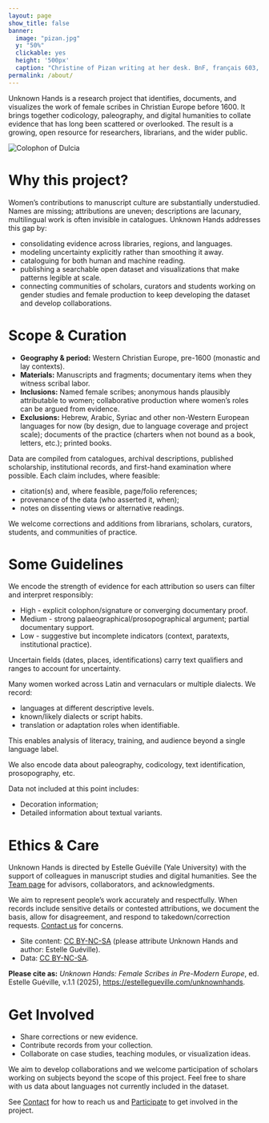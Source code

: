 ```yaml
---
layout: page
show_title: false
banner:
  image: "pizan.jpg"
  y: "50%"
  clickable: yes
  height: '500px'
  caption: "Christine of Pizan writing at her desk. BnF, français 603, f. 81v"
permalink: /about/
---
```

 
Unknown Hands is a research project that identifies, documents, and visualizes the work of female scribes in Christian Europe before 1600. It brings together codicology, paleography, and digital humanities to collate evidence that has long been scattered or overlooked. The result is a growing, open resource for researchers, librarians, and the wider public.

<img src="{{ '/img/Laon,BM,Ms.423,f.79v.png' | relative_url }}" alt="Colophon of Dulcia" caption="Laon,BM,Ms.423,f.79v">


# Why this project?

Women’s contributions to manuscript culture are substantially understudied. Names are missing; attributions are uneven; descriptions are lacunary, multilingual work is often invisible in catalogues. Unknown Hands addresses this gap by:
  - consolidating evidence across libraries, regions, and languages.
  - modeling uncertainty explicitly rather than smoothing it away.
  - cataloguing for both human and machine reading.
  - publishing a searchable open dataset and visualizations that make patterns legible at scale.
  - connecting communities of scholars, curators and students working on gender studies and female production to keep developing the dataset and develop collaborations.

# Scope & Curation
  - **Geography & period:** Western Christian Europe, pre-1600 (monastic and lay contexts).
  - **Materials:** Manuscripts and fragments; documentary items when they witness scribal labor.
  - **Inclusions:** Named female scribes; anonymous hands plausibly attributable to women; collaborative production where women’s roles can be argued from evidence.
  - **Exclusions:** Hebrew, Arabic, Syriac and other non-Western European languages for now (by design, due to language coverage and project scale); documents of the practice (charters when not bound as a book, letters, etc.); printed books.

Data are compiled from catalogues, archival descriptions, published scholarship, institutional records, and first-hand examination where possible. Each claim includes, where feasible:
  -	citation(s) and, where feasible, page/folio references;
  -	provenance of the data (who asserted it, when);
  -	notes on dissenting views or alternative readings.

We welcome corrections and additions from librarians, scholars, curators, students, and communities of practice.


# Some Guidelines

We encode the strength of evidence for each attribution so users can filter and interpret responsibly:
  - High - explicit colophon/signature or converging documentary proof.
  -	Medium - strong palaeographical/prosopographical argument; partial documentary support.
  - Low - suggestive but incomplete indicators (context, paratexts, institutional practice).

Uncertain fields (dates, places, identifications) carry text qualifiers and ranges to account for uncertainty.

Many women worked across Latin and vernaculars or multiple dialects. We record:
  - languages at different descriptive levels.
  -	known/likely dialects or script habits.
  -	translation or adaptation roles when identifiable.

This enables analysis of literacy, training, and audience beyond a single language label.

We also encode data about paleography, codicology, text identification, prosopography, etc.

Data not included at this point includes:
  - Decoration information;
  - Detailed information about textual variants.


# Ethics & Care
Unknown Hands is directed by Estelle Guéville (Yale University) with the support of colleagues in manuscript studies and digital humanities. See the [Team page](/team) for advisors, collaborators, and acknowledgments.

We aim to represent people’s work accurately and respectfully. When records include sensitive details or contested attributions, we document the basis, allow for disagreement, and respond to takedown/correction requests. [Contact us](/contact) for concerns.

- Site content: [CC BY-NC-SA](https://creativecommons.org/licenses/by-nc-sa/4.0/) (please attribute Unknown Hands and author: Estelle Guéville).
- Data: [CC BY-NC-SA](https://creativecommons.org/licenses/by-nc-sa/4.0/).

**Please cite as:**
*Unknown Hands: Female Scribes in Pre-Modern Europe*, ed. Estelle Guéville, v.1.1 (2025), https://estellegueville.com/unknownhands.

# Get Involved
  - Share corrections or new evidence.
  -	Contribute records from your collection.
  -	Collaborate on case studies, teaching modules, or visualization ideas.

 We aim to develop collaborations and we welcome participation of scholars working on subjects beyond the scope of this project. Feel free to share with us data about languages not currently included in the dataset.

See [Contact](/contact) for how to reach us and [Participate](/participate) to get involved in the project.